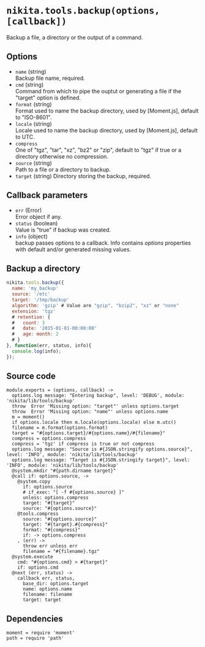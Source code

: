 
# `nikita.tools.backup(options, [callback])`

Backup a file, a directory or the output of a command.

## Options

* `name` (string)   
  Backup file name, required.   
* `cmd` (string)      
  Command from which to pipe the ouptut or generating a file if the "target" 
  option is defined.   
* `format` (string)   
  Format used to name the backup directory, used by [Moment.js], default to 
  "ISO-8601".   
* `locale` (string)   
  Locale used to name the backup directory, used by [Moment.js], default to 
  UTC.   
* `compress`   
  One of "tgz", "tar", "xz", "bz2" or "zip", default to "tgz" if true or a directory otherwise no compression.   
* `source` (string)   
  Path to a file or a directory to backup.   
* `target` (string)
  Directory storing the backup, required.

## Callback parameters

* `err` (Error)   
  Error object if any.   
* `status`  (boolean)   
  Value is "true" if backup was created.   
* `info` (object)   
  backup passes options to a callback. Info contains _options_ properties with default
  and/or generated missing values.   

## Backup a directory

```js
nikita.tools.backup({
  name: 'my_backup'
  source: '/etc'
  target: '/tmp/backup'
  algorithm: 'gzip' # Value are "gzip", "bzip2", "xz" or "none"
  extension: 'tgz'
  # retention: {
  #   count: 3
  #   date: '2015-01-01-00:00:00'
  #   age: month: 2
  # }
}, function(err, status, info){
  console.log(info);
});
```

## Source code

    module.exports = (options, callback) ->
      options.log message: "Entering backup", level: 'DEBUG', module: 'nikita/lib/tools/backup'
      throw  Error 'Missing option: "target"' unless options.target
      throw  Error 'Missing option: "name"' unless options.name
      m = moment()
      if options.locale then m.locale(options.locale) else m.utc()
      filename = m.format(options.format)
      target = "#{options.target}/#{options.name}/#{filename}"
      compress = options.compress
      compress = 'tgz' if compress is true or not compress
      options.log message: "Source is #{JSON.stringify options.source}", level: 'INFO', module: 'nikita/lib/tools/backup'
      options.log message: "Target is #{JSON.stringify target}", level: 'INFO', module: 'nikita/lib/tools/backup'
      @system.mkdir "#{path.dirname target}"
      @call if: options.source, ->
        @system.copy
          if: options.source
          # if_exec: "[ -f #{options.source} ]"
          unless: options.compress
          target: "#{target}"
          source: "#{options.source}"
        @tools.compress
          source: "#{options.source}"
          target: "#{target}.#{compress}"
          format: "#{compress}"
          if: -> options.compress
        , (err) ->
          throw err unless err
          filename = "#{filename}.tgz"
      @system.execute
        cmd: "#{options.cmd} > #{target}"
        if: options.cmd
      @next (err, status) ->
        callback err, status,
          base_dir: options.target
          name: options.name
          filename: filename
          target: target

## Dependencies

    moment = require 'moment'
    path = require 'path'

[backmeup]: https://github.com/adaltas/node-backmeup
